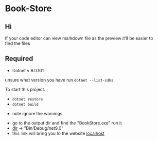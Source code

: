 # Book-Store

## Hi
If your code editor can view markdown file as the preview it'll be easier to find the files

## Required
- Dotnet v 9.0.101

unsure what version you have run 
`dotnet --list-sdks`

To start this project.
- `dotnet restore`
- `dotnet build`
* note ignore the warnings 
- go to the output dir and find the "BookStore.exe" run it
- [dir](Bin/Debug/net9.0) -> "Bin/Debug/net9.0"
- this link will bring you to the website [localhost](https://localhost:443)